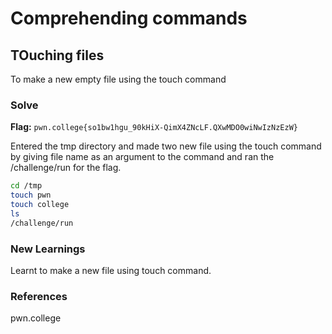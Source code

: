 # Comprehending commands

## TOuching files
To make a new empty file using the touch command

### Solve
**Flag:** `pwn.college{so1bw1hgu_90kHiX-QimX4ZNcLF.QXwMDO0wiNwIzNzEzW}`

Entered the tmp directory and made two new file using the touch command by giving file name as an argument to the command and ran the /challenge/run for the flag. 

```bash
cd /tmp
touch pwn
touch college
ls
/challenge/run
```

### New Learnings
Learnt to make a new file using touch command.

### References 
pwn.college
